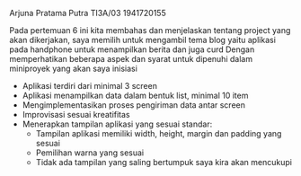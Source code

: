 Arjuna Pratama Putra
TI3A/03
1941720155

Pada pertemuan 6 ini kita membahas dan menjelaskan tentang project yang akan dikerjakan,
saya memilih untuk mengambil tema blog yaitu aplikasi pada handphone untuk menampilkan berita dan juga curd
Dengan memperhatikan beberapa aspek dan syarat untuk dipenuhi dalam miniproyek yang akan saya inisiasi
- Aplikasi terdiri dari minimal 3 screen
- Aplikasi menampilkan data dalam bentuk list, minimal 10 item
- Mengimplementasikan proses pengiriman data antar screen
- Improvisasi sesuai kreatifitas
- Menerapkan tampilan aplikasi yang sesuai standar:
    - Tampilan aplikasi memiliki width, height, margin dan padding yang sesuai
    - Pemilihan warna yang sesuai
    - Tidak ada tampilan yang saling bertumpuk
saya kira akan mencukupi
